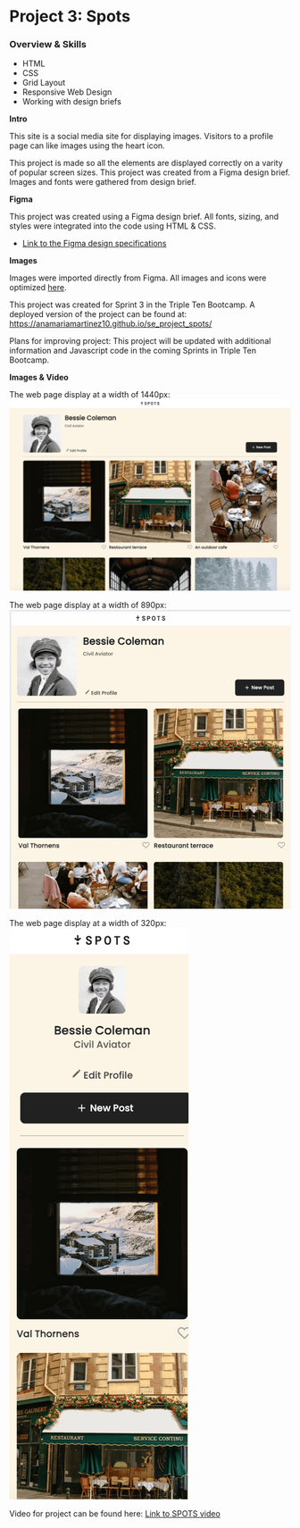 # Project 3: Spots

### Overview & Skills

* HTML  
* CSS  
* Grid Layout
* Responsive Web Design 
* Working with design briefs  
  
**Intro**
  
This site is a social media site for displaying images. Visitors to a profile page can like images using the heart icon.

This project is made so all the elements are displayed correctly on a varity of popular screen sizes. This project was created from a Figma design brief. Images and fonts were gathered from design brief. 

**Figma**  
  
 This project was created using a Figma design brief. All fonts, sizing, and styles were integrated into the code using HTML & CSS. 

* [Link to the Figma design specifications](https://www.figma.com/file/BBNm2bC3lj8QQMHlnqRsga/Sprint-3-Project-%E2%80%94-Spots?type=design&node-id=2%3A60&mode=design&t=afgNFybdorZO6cQo-1)
  
**Images**  
  
Images were imported directly from Figma. All images and icons were optimized [here](https://tinypng.com/).
  
This project was created for Sprint 3 in the Triple Ten Bootcamp. 
A deployed version of the project can be found at: https://anamariamartinez10.github.io/se_project_spots/

Plans for improving project: This project will be updated with additional information and Javascript code in the coming Sprints in Triple Ten Bootcamp. 

**Images & Video**  

The web page display at a width of 1440px:
![layoutAt1440](./images/layoutAt1440.png)

The web page display at a width of 890px: 
![layoutAt890](./images/layoutAt890.png)

The web page display at a width of 320px: 
![layoutAt320](./images/layoutAt320.png)

Video for project can be found here: [Link to SPOTS video](https://drive.google.com/file/d/1d2t9qON0h8EUUb1FiXnrPtg8CA1rIRuY/view?usp=sharing)